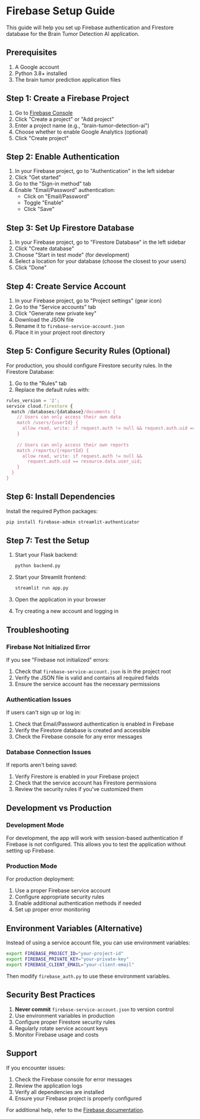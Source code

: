 # Firebase Setup Guide

This guide will help you set up Firebase authentication and Firestore database for the Brain Tumor Detection AI application.

## Prerequisites

1. A Google account
2. Python 3.8+ installed
3. The brain tumor prediction application files

## Step 1: Create a Firebase Project

1. Go to [Firebase Console](https://console.firebase.google.com/)
2. Click "Create a project" or "Add project"
3. Enter a project name (e.g., "brain-tumor-detection-ai")
4. Choose whether to enable Google Analytics (optional)
5. Click "Create project"

## Step 2: Enable Authentication

1. In your Firebase project, go to "Authentication" in the left sidebar
2. Click "Get started"
3. Go to the "Sign-in method" tab
4. Enable "Email/Password" authentication:
   - Click on "Email/Password"
   - Toggle "Enable"
   - Click "Save"

## Step 3: Set Up Firestore Database

1. In your Firebase project, go to "Firestore Database" in the left sidebar
2. Click "Create database"
3. Choose "Start in test mode" (for development)
4. Select a location for your database (choose the closest to your users)
5. Click "Done"

## Step 4: Create Service Account

1. In your Firebase project, go to "Project settings" (gear icon)
2. Go to the "Service accounts" tab
3. Click "Generate new private key"
4. Download the JSON file
5. Rename it to `firebase-service-account.json`
6. Place it in your project root directory

## Step 5: Configure Security Rules (Optional)

For production, you should configure Firestore security rules. In the Firestore Database:

1. Go to the "Rules" tab
2. Replace the default rules with:

```javascript
rules_version = '2';
service cloud.firestore {
  match /databases/{database}/documents {
    // Users can only access their own data
    match /users/{userId} {
      allow read, write: if request.auth != null && request.auth.uid == userId;
    }
    
    // Users can only access their own reports
    match /reports/{reportId} {
      allow read, write: if request.auth != null && 
        request.auth.uid == resource.data.user_uid;
    }
  }
}
```

## Step 6: Install Dependencies

Install the required Python packages:

```bash
pip install firebase-admin streamlit-authenticator
```

## Step 7: Test the Setup

1. Start your Flask backend:
   ```bash
   python backend.py
   ```

2. Start your Streamlit frontend:
   ```bash
   streamlit run app.py
   ```

3. Open the application in your browser
4. Try creating a new account and logging in

## Troubleshooting

### Firebase Not Initialized Error

If you see "Firebase not initialized" errors:

1. Check that `firebase-service-account.json` is in the project root
2. Verify the JSON file is valid and contains all required fields
3. Ensure the service account has the necessary permissions

### Authentication Issues

If users can't sign up or log in:

1. Check that Email/Password authentication is enabled in Firebase
2. Verify the Firestore database is created and accessible
3. Check the Firebase console for any error messages

### Database Connection Issues

If reports aren't being saved:

1. Verify Firestore is enabled in your Firebase project
2. Check that the service account has Firestore permissions
3. Review the security rules if you've customized them

## Development vs Production

### Development Mode

For development, the app will work with session-based authentication if Firebase is not configured. This allows you to test the application without setting up Firebase.

### Production Mode

For production deployment:

1. Use a proper Firebase service account
2. Configure appropriate security rules
3. Enable additional authentication methods if needed
4. Set up proper error monitoring

## Environment Variables (Alternative)

Instead of using a service account file, you can use environment variables:

```bash
export FIREBASE_PROJECT_ID="your-project-id"
export FIREBASE_PRIVATE_KEY="your-private-key"
export FIREBASE_CLIENT_EMAIL="your-client-email"
```

Then modify `firebase_auth.py` to use these environment variables.

## Security Best Practices

1. **Never commit** `firebase-service-account.json` to version control
2. Use environment variables in production
3. Configure proper Firestore security rules
4. Regularly rotate service account keys
5. Monitor Firebase usage and costs

## Support

If you encounter issues:

1. Check the Firebase console for error messages
2. Review the application logs
3. Verify all dependencies are installed
4. Ensure your Firebase project is properly configured

For additional help, refer to the [Firebase documentation](https://firebase.google.com/docs).
